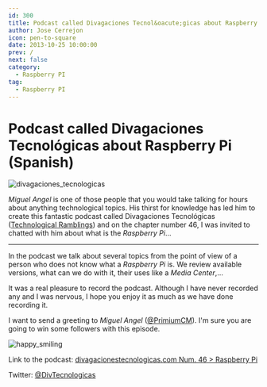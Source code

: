 ```yaml
---
id: 300
title: Podcast called Divagaciones Tecnol&oacute;gicas about Raspberry Pi (Spanish)
author: Jose Cerrejon
icon: pen-to-square
date: 2013-10-25 10:00:00
prev: /
next: false
category:
  - Raspberry PI
tag:
  - Raspberry PI
---
```


# Podcast called Divagaciones Tecnol&oacute;gicas about Raspberry Pi (Spanish)

![divagaciones_tecnologicas](/images/2013/10/PrimiumCM.jpg)

*Miguel Angel* is one of those people that you would take talking for hours about anything technological topics. His thirst for knowledge has led him to create this fantastic podcast called Divagaciones Tecnol&oacute;gicas ([Technological Ramblings](http://divagacionestecnologicas.com)) and on the chapter number 46, I was invited to chatted with him about what is the *Raspberry Pi*...

- - -
In the podcast we talk about several topics from the point of view of a person who does not know what a *Raspberry Pi* is. We review available versions, what can we do with it, their uses like a *Media Center*,...

It was a real pleasure to record the podcast. Although I have never recorded any and I was nervous, I hope you enjoy it as much as we have done recording it.

I want to send a greeting to *Miguel Angel* ([@PrimiumCM](https://twitter.com/PrimiumCM)). I'm sure you are going to win some followers with this episode.

![happy_smiling](/css/sm/happy_smiling.png)

Link to the podcast: [divagacionestecnologicas.com Num. 46 > Raspberry Pi](http://divagacionestecnologicas.com/2013/10/raspberry-pi/)

Twitter: [@DivTecnologicas](http://www.twitter.com/DivTecnologicas)